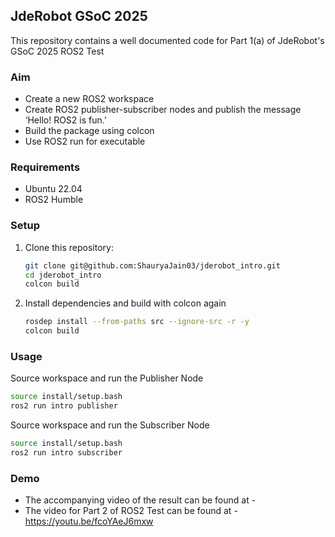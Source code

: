 ## JdeRobot GSoC 2025
This repository contains a well documented code for Part 1(a) of JdeRobot's GSoC 2025 ROS2 Test

### Aim
- Create a new ROS2 workspace
- Create ROS2 publisher-subscriber nodes and publish the message ‘Hello! ROS2 is fun.’
- Build the package using colcon
- Use ROS2 run for executable

### Requirements

- Ubuntu 22.04
- ROS2 Humble

### Setup

1. Clone this repository:
   ```sh
   git clone git@github.com:ShauryaJain03/jderobot_intro.git
   cd jderobot_intro
   colcon build
   ```
   
2. Install dependencies and build with colcon again
   ```sh
   rosdep install --from-paths src --ignore-src -r -y
   colcon build
   ```

### Usage

Source workspace and run the Publisher Node

   ```sh
   source install/setup.bash
   ros2 run intro publisher
   ```
Source workspace and run the Subscriber Node
   ```sh
   source install/setup.bash
   ros2 run intro subscriber
   ```

### Demo
- The accompanying video of the result can be found at -
- The video for Part 2 of ROS2 Test can be found at - https://youtu.be/fcoYAeJ6mxw

